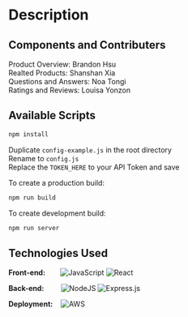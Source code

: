 # Description




## Components and Contributers
Product Overview: Brandon Hsu\
Realted Products: Shanshan Xia\
Questions and Answers: Noa Tongi\
Ratings and Reviews: Louisa Yonzon

## Available Scripts
```sh
npm install
```

Duplicate `config-example.js` in the root directory\
Rename to `config.js`\
Replace the `TOKEN_HERE` to your API Token and save

To create a production build:

```sh
npm run build
```

To create development build:

```sh
npm run server
```


## Technologies Used

**Front-end:** &emsp;&nbsp;&nbsp;
  ![JavaScript](https://img.shields.io/badge/javascript-%23323330.svg?style=for-the-badge&logo=javascript&logoColor=%23F7DF1E)
  ![React](https://img.shields.io/badge/react-%2320232a.svg?style=for-the-badge&logo=react&logoColor=%2361DAFB)

**Back-end:** &emsp;&nbsp; &nbsp;
  ![NodeJS](https://img.shields.io/badge/node.js-6DA55F?style=for-the-badge&logo=node.js&logoColor=white)
  ![Express.js](https://img.shields.io/badge/express.js-%23404d59.svg?style=for-the-badge&logo=express&logoColor=%2361DAFB)

  **Deployment:** &nbsp;&nbsp;
  ![AWS](https://img.shields.io/badge/AWS-%23FF9900.svg?style=for-the-badge&logo=amazon-aws&logoColor=white)
